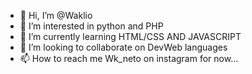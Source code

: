 - 👋 Hi, I’m @Waklio
- 👀 I’m interested in python and PHP
- 🌱 I’m currently learning HTML/CSS AND JAVASCRIPT
- 💞️ I’m looking to collaborate on DevWeb languages
- 📫 How to reach me Wk_neto on instagram for now...

<!---

--->
